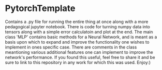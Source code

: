 # PytorchTemplate
Contains a .py file for running the entire thing at once along with a more pedagogical jupyter notebook. There is code for turning numpy data into tensors along with a simple error calculatoin and plot at the end. The main class 'MLP' contains basic methods for a Neural Network, and is meant as a basis upon which to expand and improve the functionality one wishes to implement in ones specific case. There are comments in the class meantioning various additional features one can implement to improve the network's performance.
If you found this useful, feel free to share it and be sure to link to this repository in any work for which this was used.
Enjoy:)
